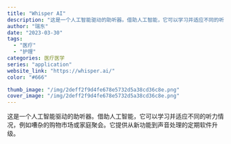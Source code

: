 ```yaml
---
title: "Whisper AI"
description: "这是一个人工智能驱动的助听器。借助人工智能，它可以学习并适应不同的听力情况，例如嘈杂的购物市场或家庭聚会。它提供从新功能"
author: "瑞东"
date: "2023-03-30"
tags:
  - "医疗"
  - "护理"
categories: 医疗医学
series: "application"
website_link: "https://whisper.ai/"
color: "#666"

thumb_image: "/img/2deff2f9d4fe678e5732d5a38cd36c8e.png"
cover_image: "/img/2deff2f9d4fe678e5732d5a38cd36c8e.png"
---
```


这是一个人工智能驱动的助听器。借助人工智能，它可以学习并适应不同的听力情况，例如嘈杂的购物市场或家庭聚会。它提供从新功能到声音处理的定期软件升级。 
